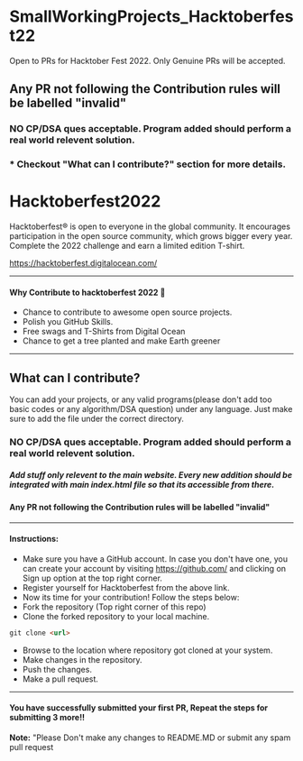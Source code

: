 # SmallWorkingProjects_Hacktoberfest22
Open to PRs for Hacktober Fest 2022. Only Genuine PRs will be accepted.

## Any PR not following the Contribution rules will be labelled "invalid"
### NO CP/DSA ques acceptable. Program added should perform a real world relevent solution.
### * Checkout "What can I contribute?" section for more details.

# Hacktoberfest2022
Hacktoberfest® is open to everyone in the global community. It encourages participation in the open source community, which grows bigger every year. Complete the 2022 challenge and earn a limited edition T-shirt.

https://hacktoberfest.digitalocean.com/

-----
#### Why Contribute to hacktoberfest 2022 🙌

- Chance to contribute to awesome open source projects.
- Polish you GitHub Skills.
- Free swags and T-Shirts from Digital Ocean
- Chance to get a tree planted and make Earth greener

-----
## What can I contribute?
You can add your projects, or any valid programs(please don't add too basic codes or any algorithm/DSA question) under any language. Just make sure to add the file under the correct directory.

### NO CP/DSA ques acceptable. Program added should perform a real world relevent solution.

##### Add stuff only relevent to the main website. Every new addition should be integrated with main index.html file so that its accessible from there.
#### Any PR not following the Contribution rules will be labelled "invalid"
-----
#### Instructions:
* Make sure you have a GitHub account. In case you don't have one, you can create your account by visiting https://github.com/ and clicking on Sign up option at the top right corner.
* Register yourself for Hacktoberfest from the above link.
* Now its time for your contribution! Follow the steps below:
* Fork the repository (Top right corner of this repo)
* Clone the forked repository to your local machine.
```markdown
git clone <url>
```
* Browse to the location where repository got cloned at your system.
* Make changes in the repository.
* Push the changes.
* Make a pull request.

-----

#### You have successfully submitted your first PR, Repeat the steps for submitting 3 more!!
 **Note:** "Please Don't make any changes to README.MD or submit any spam pull request
